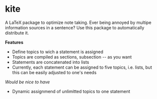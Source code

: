 # kite
A LaTeX package to optimize note taking. Ever being annoyed by multipe
information sources in a sentence? Use this package to automatically
distribute it.  


**Features**

+ Define topics to wich a statement is assigned
+ Topics are compiled as sections, subsection -- as you want
+ Statements are concatenated into lists
+ Currently, each statement can be assigned to five topics,
  i.e. lists, but this can be easily adjusted to one's needs
  
  
*Would be nice to have*

+ Dynamic assignmend of unlimitted topics to one statement
